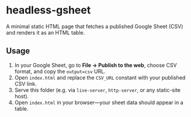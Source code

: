 # headless-gsheet

A minimal static HTML page that fetches a published Google Sheet (CSV) and renders it as an HTML table.

## Usage

1. In your Google Sheet, go to **File → Publish to the web**, choose CSV format, and copy the `output=csv` URL.
2. Open `index.html` and replace the `CSV_URL` constant with your published CSV link.
3. Serve this folder (e.g. via `live-server`, `http-server`, or any static-site host).
4. Open `index.html` in your browser—your sheet data should appear in a table.
